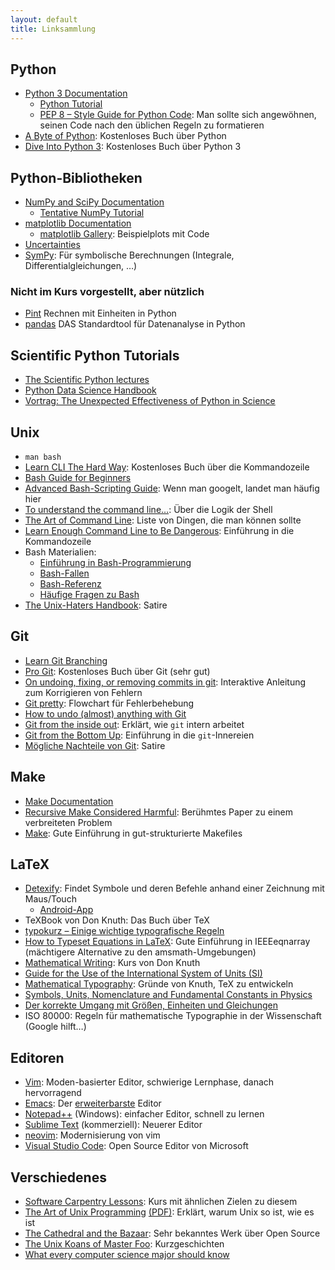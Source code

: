 ```yaml
---
layout: default
title: Linksammlung
---
```


## Python

- [Python 3 Documentation](https://docs.python.org/3/)
    - [Python Tutorial](https://docs.python.org/3/tutorial/index.html)
    - [PEP 8 – Style Guide for Python Code](https://www.python.org/dev/peps/pep-0008/): Man sollte sich angewöhnen, seinen Code nach den üblichen Regeln zu formatieren
- [A Byte of Python](https://www.swaroopch.com/notes/python/): Kostenloses Buch über Python
- [Dive Into Python 3](https://www.diveintopython3.net/): Kostenloses Buch über Python 3

## Python-Bibliotheken

- [NumPy and SciPy Documentation](https://docs.scipy.org/doc/)
    - [Tentative NumPy Tutorial](https://www.scipy.org/Tentative_NumPy_Tutorial)
- [matplotlib Documentation](https://matplotlib.org/contents.html)
    - [matplotlib Gallery](https://matplotlib.org/gallery.html): Beispielplots mit Code
- [Uncertainties](https://pythonhosted.org/uncertainties/)
- [SymPy](https://sympy.org/en/index.html): Für symbolische Berechnungen (Integrale, Differentialgleichungen, …)

### Nicht im Kurs vorgestellt, aber nützlich

- [Pint](https://pypi.python.org/pypi/Pint/) Rechnen mit Einheiten in Python
- [pandas](https://pandas.pydata.org/) DAS Standardtool für Datenanalyse in Python

## Scientific Python Tutorials

- [The Scientific Python lectures](https://github.com/jrjohansson/scientific-python-lectures)
- [Python Data Science Handbook](https://github.com/jakevdp/PythonDataScienceHandbook)
- [Vortrag: The Unexpected Effectiveness of Python in Science](https://www.youtube.com/watch?v=ZyjCqQEUa8o&t=10s)

## Unix

- `man bash`
- [Learn CLI The Hard Way](https://cli.learncodethehardway.org/): Kostenloses Buch über die Kommandozeile
- [Bash Guide for Beginners](https://tldp.org/LDP/Bash-Beginners-Guide/html/index.html)
- [Advanced Bash-Scripting Guide](https://tldp.org/LDP/abs/html/index.html): Wenn man googelt, landet man häufig hier
- [To understand the command line…](https://geekblog.oneandoneis2.org/index.php/2012/09/30/to-understand-the-command-line): Über die Logik der Shell
- [The Art of Command Line](https://github.com/jlevy/the-art-of-command-line): Liste von Dingen, die man können sollte
- [Learn Enough Command Line to Be Dangerous](https://www.learnenough.com/command-line): Einführung in die Kommandozeile
- Bash Materialien:
    - [Einführung in Bash-Programmierung](https://mywiki.wooledge.org/BashGuide)
    - [Bash-Fallen](https://mywiki.wooledge.org/BashPitfalls)
    - [Bash-Referenz](https://mywiki.wooledge.org/BashSheet)
    - [Häufige Fragen zu Bash](https://mywiki.wooledge.org/BashFAQ)
- [The Unix-Haters Handbook](https://richard.esplins.org/static/downloads/unix-haters-handbook.pdf): Satire

## Git

- [Learn Git Branching](https://learngitbranching.js.org/)
- [Pro Git](https://git-scm.com/book/en/v2): Kostenloses Buch über Git (sehr gut)
- [On undoing, fixing, or removing commits in git](https://sethrobertson.github.io/GitFixUm/fixup.html): Interaktive Anleitung zum Korrigieren von Fehlern
- [Git pretty](https://justinhileman.info/article/git-pretty/): Flowchart für Fehlerbehebung
- [How to undo (almost) anything with Git](https://github.com/blog/2019-how-to-undo-almost-anything-with-git)
- [Git from the inside out](https://codewords.recurse.com/issues/two/git-from-the-inside-out): Erklärt, wie `git` intern arbeitet
- [Git from the Bottom Up](https://jwiegley.github.io/git-from-the-bottom-up/): Einführung in die `git`-Innereien
- [Mögliche Nachteile von Git](https://youtu.be/CDeG4S-mJts): Satire

## Make

- [Make Documentation](https://www.gnu.org/software/make/manual/make.html)
- [Recursive Make Considered Harmful](https://citeseerx.ist.psu.edu/viewdoc/download;jsessionid=6C8DF5B6B13CBFD5FCFCD59C2B8703B6?doi=10.1.1.20.2572&rep=rep1&type=pdf): Berühmtes Paper zu einem verbreiteten Problem
- [Make](https://www.ploxiln.net/make.html): Gute Einführung in gut-strukturierte Makefiles

## LaTeX

- [Detexify](https://detexify.kirelabs.org/classify.html): Findet Symbole und deren Befehle anhand einer Zeichnung mit Maus/Touch
  - [Android-App](https://play.google.com/store/apps/details?id=website.marty.detexify)
- TeXBook von Don Knuth: Das Buch über TeX
- [typokurz – Einige wichtige typografische Regeln](https://zvisionwelt.files.wordpress.com/2012/01/typokurz.pdf)
- [How to Typeset Equations in LaTeX](https://moser-isi.ethz.ch/docs/typeset_equations.pdf): Gute Einführung in IEEEeqnarray (mächtigere Alternative zu den amsmath-Umgebungen)
- [Mathematical Writing](https://tex.loria.fr/typographie/mathwriting.pdf): Kurs von Don Knuth
- [Guide for the Use of the International System of Units (SI)](https://physics.nist.gov/cuu/pdf/sp811.pdf)
- [Mathematical Typography](https://www.ams.org/journals/bull/1979-01-02/S0273-0979-1979-14598-1/S0273-0979-1979-14598-1.pdf): Gründe von Knuth, TeX zu entwickeln
- [Symbols, Units, Nomenclature and Fundamental Constants in Physics](https://iupap.org/wp-content/uploads/2014/05/A4.pdf)
- [Der korrekte Umgang mit Größen, Einheiten und Gleichungen](https://karriere.rohde-schwarz.de/fileadmin/customer/downloads/PDF/Der_korrekte_Umgang_mit_Groessen_Einheiten_und_Gleichungen_bro_de_01.pdf)
- ISO 80000: Regeln für mathematische Typographie in der Wissenschaft (Google hilft…)

## Editoren

- [Vim](https://www.vim.org/): Moden-basierter Editor, schwierige Lernphase, danach hervorragend
- [Emacs](https://www.gnu.org/software/emacs/emacs.html): Der [erweiterbarste](https://xkcd.com/378/) Editor
- [Notepad++](https://notepad-plus-plus.org/) (Windows): einfacher Editor, schnell zu lernen
- [Sublime Text](https://www.sublimetext.com/3) (kommerziell): Neuerer Editor
- [neovim](https://neovim.io/): Modernisierung von vim
- [Visual Studio Code](https://code.visualstudio.com/): Open Source Editor von Microsoft

## Verschiedenes

- [Software Carpentry Lessons](https://software-carpentry.org/lessons.html): Kurs mit ähnlichen Zielen zu diesem
- [The Art of Unix Programming](https://www.catb.org/~esr/writings/taoup/) [(PDF)](https://www.catb.org/esr/writings/taoup/html/graphics/taoup.pdf): Erklärt, warum Unix so ist, wie es ist
- [The Cathedral and the Bazaar](https://www.catb.org/~esr/writings/cathedral-bazaar/cathedral-bazaar/): Sehr bekanntes Werk über Open Source
- [The Unix Koans of Master Foo](https://www.catb.org/~esr/writings/unix-koans/): Kurzgeschichten
- [What every computer science major should know](https://matt.might.net/articles/what-cs-majors-should-know/)

